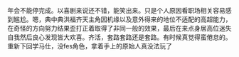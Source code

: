 年会不能停完成。以喜剧来说还不错，能笑出来。只是个人原因看职场相关容易感到尴尬。嗯，典中典洪福齐天主角因机缘以及意外得来的地位不适配的高超能力，在奇怪的方向努力结果歪打正着取得了非同一般的效果，最后在来点身居高位迷失自我然后良心发现皆大欢喜。齐活，套路套路还是套路。有时候真觉得蛮倦怠的。
重新下回学马仕，没fes角色，拿着手上的原始人真没法玩了